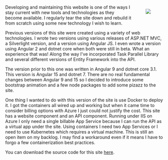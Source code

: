 <article>

<figure style="float:right;">
    <img src="articles/helloWorld/Machine.jpg" style="max-width:40vw;margin:0vh 0vw .5vh .5vw;" />
</figure>

Developing and maintaining this website is one of the ways I stay current with new tools and technologies as they become available.  I regularly tear the site down and rebuild it from scratch using some new technology I wish to learn.

Previous versions of this site were created using a variety of web technologies.  I wrote two versions using various releases of ASP.NET MVC, a Silverlight version, and a version using Angular JS.  I even wrote a version using Angular 2 and dotnet core when both were still in beta.  What an experience that was!  Along the way I've incorporated Task Parallel Library and several different versions of Entity Framework into the API. 

The version prior to this one was written in Angular 9 and dotnet core 3.1.  This version is Angular 15 and dotnet 7.  There are no real fundamental changes between Angular 9 and 15 so I decided to introduce some bootstrap animation and a few node packages to add some pizazz to the site.

One thing I wanted to do with this version of the site is use Docker to deploy it.  I got the containers all wired up and working but when it came time to consider billing options with Azure I just could not justify the cost.   This site has a website component and an API component.  Running under IIS on Azure I only need a single billable App Service because I can run the API as a virtual app under the site.  Using containers I need two App Services or I need to use Kubernetes which requires a virtual machine.  This is still an open item on my backlog.  I may find a workaround even if it means I have to forgo a few containerization best practices.


You can download the source code for this site [here](https://github.com/sam-wheat/Blog).

</article>
